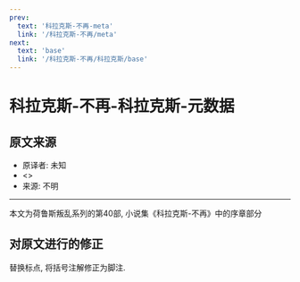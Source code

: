 ```yaml
---
prev:
  text: '科拉克斯-不再-meta'
  link: '/科拉克斯-不再/meta'
next:
  text: 'base'
  link: '/科拉克斯-不再/科拉克斯/base'
---
```


# 科拉克斯-不再-科拉克斯-元数据

## 原文来源

+ 原译者: 未知
+ <>
+ 来源: 不明

--------

本文为荷鲁斯叛乱系列的第40部, 小说集《科拉克斯-不再》中的序章部分

## 对原文进行的修正

替换标点, 将括号注解修正为脚注.
